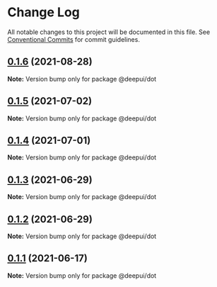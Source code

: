 # Change Log

All notable changes to this project will be documented in this file.
See [Conventional Commits](https://conventionalcommits.org) for commit guidelines.
## [0.1.6](https://github.com/deepecom/deepui/compare/@deepui/dot@0.1.5...@deepui/dot@0.1.6) (2021-08-28)

**Note:** Version bump only for package @deepui/dot





## [0.1.5](https://github.com/deepecom/deepui/compare/@deepui/dot@0.1.4...@deepui/dot@0.1.5) (2021-07-02)

**Note:** Version bump only for package @deepui/dot





## [0.1.4](https://github.com/deepecom/deepui/compare/@deepui/dot@0.1.3...@deepui/dot@0.1.4) (2021-07-01)

**Note:** Version bump only for package @deepui/dot





## [0.1.3](https://github.com/deepecom/deepui/compare/@deepui/dot@0.1.2...@deepui/dot@0.1.3) (2021-06-29)

**Note:** Version bump only for package @deepui/dot





## [0.1.2](https://github.com/deepecom/deepui/compare/@deepui/dot@0.1.1...@deepui/dot@0.1.2) (2021-06-29)

**Note:** Version bump only for package @deepui/dot





## [0.1.1](https://github.com/deepecom/deepui/compare/@deepui/dot@0.1.0...@deepui/dot@0.1.1) (2021-06-17)

**Note:** Version bump only for package @deepui/dot
